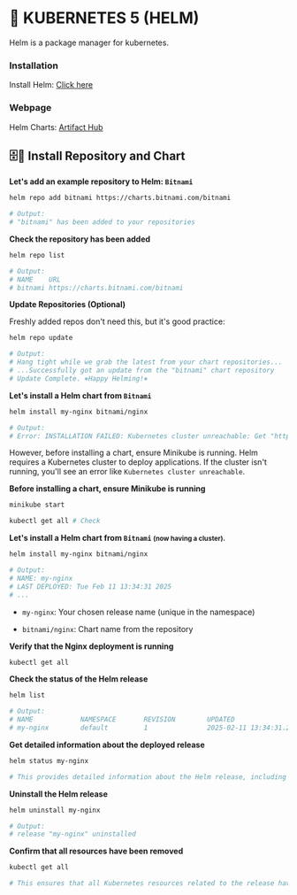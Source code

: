 <!-- https://gmv.udemy.com/course/3231011/enroll/ -->

# 🚢 KUBERNETES 5 (HELM)
Helm is a package manager for kubernetes.

### Installation
Install Helm: [Click here](https://helm.sh/)

### Webpage
Helm Charts: [Artifact Hub](https://artifacthub.io/)

## 🗄️🧩 Install Repository and Chart
**Let's add an example repository to Helm: `Bitnami`**
```sh
helm repo add bitnami https://charts.bitnami.com/bitnami

# Output: 
# "bitnami" has been added to your repositories
```
**Check the repository has been added**
```sh
helm repo list

# Output: 
# NAME    URL
# bitnami https://charts.bitnami.com/bitnami      
```
**Update Repositories (Optional)** 

Freshly added repos don't need this, but it's good practice:
```sh
helm repo update

# Output: 
# Hang tight while we grab the latest from your chart repositories...
# ...Successfully got an update from the "bitnami" chart repository
# Update Complete. ⎈Happy Helming!⎈
```
**Let's install a Helm chart from `Bitnami`**
```sh
helm install my-nginx bitnami/nginx

# Output: 
# Error: INSTALLATION FAILED: Kubernetes cluster unreachable: Get "https://127.0.0.1:32769/version": dial tcp 127.0.0.1:32769: connect: connection refused
```

However, before installing a chart, ensure Minikube is running. Helm requires a Kubernetes cluster to deploy applications. If the cluster isn't running, you'll see an error like `Kubernetes cluster unreachable`.

**Before installing a chart, ensure Minikube is running**
```sh
minikube start

kubectl get all # Check
```
**Let's install a Helm chart from `Bitnami` <small>(now having a cluster).</small>**
```sh
helm install my-nginx bitnami/nginx

# Output:
# NAME: my-nginx
# LAST DEPLOYED: Tue Feb 11 13:34:31 2025
# ...
```
- `my-nginx`: Your chosen release name (unique in the namespace)

- `bitnami/nginx`: Chart name from the repository


**Verify that the Nginx deployment is running**
```sh
kubectl get all
```
**Check the status of the Helm release**
```sh
helm list

# Output:
# NAME            NAMESPACE       REVISION        UPDATED                                 STATUS          CHART           APP VERSION
# my-nginx        default         1               2025-02-11 13:34:31.242650053 +0100 CET deployed        nginx-19.0.0    1.27.4
```
**Get detailed information about the deployed release**
```sh
helm status my-nginx

# This provides detailed information about the Helm release, including its resources and configuration.
```
**Uninstall the Helm release**
```sh
helm uninstall my-nginx

# Output:
# release "my-nginx" uninstalled
```
**Confirm that all resources have been removed**
```sh
kubectl get all

# This ensures that all Kubernetes resources related to the release have been deleted.
```